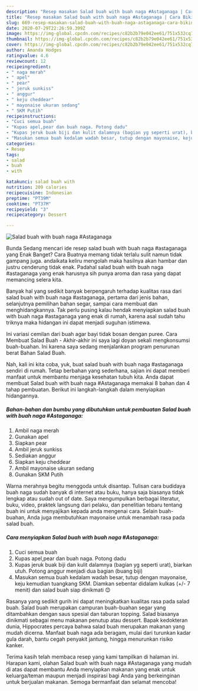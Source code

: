 ```yaml
---
description: "Resep masakan Salad buah with buah naga #Astaganaga | Cara Bikin Salad buah with buah naga #Astaganaga Yang Sempurna"
title: "Resep masakan Salad buah with buah naga #Astaganaga | Cara Bikin Salad buah with buah naga #Astaganaga Yang Sempurna"
slug: 669-resep-masakan-salad-buah-with-buah-naga-astaganaga-cara-bikin-salad-buah-with-buah-naga-astaganaga-yang-sempurna
date: 2020-07-29T22:26:59.399Z
image: https://img-global.cpcdn.com/recipes/c82b2b79e042ee61/751x532cq70/salad-buah-with-buah-naga-astaganaga-foto-resep-utama.jpg
thumbnail: https://img-global.cpcdn.com/recipes/c82b2b79e042ee61/751x532cq70/salad-buah-with-buah-naga-astaganaga-foto-resep-utama.jpg
cover: https://img-global.cpcdn.com/recipes/c82b2b79e042ee61/751x532cq70/salad-buah-with-buah-naga-astaganaga-foto-resep-utama.jpg
author: Amanda Hodges
ratingvalue: 4.6
reviewcount: 12
recipeingredient:
- " naga merah"
- " apel"
- " pear"
- " jeruk sunkiss"
- " anggur"
- " keju cheddear"
- " mayonaise ukuran sedang"
- " SKM Putih"
recipeinstructions:
- "Cuci semua buah"
- "Kupas apel,pear dan buah naga. Potong dadu"
- "Kupas jeruk buak biji dan kulit dalamnya (bagian yg seperti urat), biarkan utuh. Potong anggur menjadi dua bagian (buang biji)"
- "Masukan semua buah kedalam wadah besar, tutup dengan mayonaise, keju kemudian tuangkang SKM. Diamkan sebentar didalam kulkas (+/- 7 menit) dan salad buah siap dinikmati 😊"
categories:
- Resep
tags:
- salad
- buah
- with

katakunci: salad buah with 
nutrition: 209 calories
recipecuisine: Indonesian
preptime: "PT39M"
cooktime: "PT37M"
recipeyield: "3"
recipecategory: Dessert

---
```



![Salad buah with buah naga #Astaganaga](https://img-global.cpcdn.com/recipes/c82b2b79e042ee61/751x532cq70/salad-buah-with-buah-naga-astaganaga-foto-resep-utama.jpg)

Bunda Sedang mencari ide resep salad buah with buah naga #astaganaga yang Enak Banget? Cara Buatnya memang tidak terlalu sulit namun tidak gampang juga. andaikata keliru mengolah maka hasilnya akan hambar dan justru cenderung tidak enak. Padahal salad buah with buah naga #astaganaga yang enak harusnya sih punya aroma dan rasa yang dapat memancing selera kita.

Banyak hal yang sedikit banyak berpengaruh terhadap kualitas rasa dari salad buah with buah naga #astaganaga, pertama dari jenis bahan, selanjutnya pemilihan bahan segar, sampai cara membuat dan menghidangkannya. Tak perlu pusing kalau hendak menyiapkan salad buah with buah naga #astaganaga yang enak di rumah, karena asal sudah tahu triknya maka hidangan ini dapat menjadi suguhan istimewa.

Ini variasi cemilan dari buah agar bayi tidak bosan dengan puree. Cara Membuat Salad Buah - Akhir-akhir ini saya lagi doyan sekali mengkonsumsi buah-buahan. Ini karena saya sedang menjalankan program penurunan berat Bahan Salad Buah.


Nah, kali ini kita coba, yuk, buat salad buah with buah naga #astaganaga sendiri di rumah. Tetap berbahan yang sederhana, sajian ini dapat memberi manfaat untuk membantu menjaga kesehatan tubuh kita. Anda dapat membuat Salad buah with buah naga #Astaganaga memakai 8 bahan dan 4 tahap pembuatan. Berikut ini langkah-langkah dalam menyiapkan hidangannya.

<!--inarticleads1-->

##### Bahan-bahan dan bumbu yang dibutuhkan untuk pembuatan Salad buah with buah naga #Astaganaga:

1. Ambil  naga merah
1. Gunakan  apel
1. Siapkan  pear
1. Ambil  jeruk sunkiss
1. Sediakan  anggur
1. Siapkan  keju cheddear
1. Ambil  mayonaise ukuran sedang
1. Gunakan  SKM Putih


Warna merahnya begitu menggoda untuk disantap. Tulisan cara budidaya buah naga sudah banyak di internet atau buku, hanya saja biasanya tidak lengkap atau sudah out of date. Saya mengumpulkan berbagai literatur, buku, video, praktek langsung dari pelaku, dan penelitian tebaru tentang buah ini untuk menyajikan kepada anda mengenai cara. Selain buah-buahan, Anda juga membutuhkan mayonaise untuk menambah rasa pada salad buah. 

<!--inarticleads2-->

##### Cara menyiapkan Salad buah with buah naga #Astaganaga:

1. Cuci semua buah
1. Kupas apel,pear dan buah naga. Potong dadu
1. Kupas jeruk buak biji dan kulit dalamnya (bagian yg seperti urat), biarkan utuh. Potong anggur menjadi dua bagian (buang biji)
1. Masukan semua buah kedalam wadah besar, tutup dengan mayonaise, keju kemudian tuangkang SKM. Diamkan sebentar didalam kulkas (+/- 7 menit) dan salad buah siap dinikmati 😊


Rasanya yang sedikit gurih ini dapat meningkatkan kualitas rasa pada salad buah. Salad buah merupakan campuran buah-buahan segar yang ditambahkan dengan saus spesial dan taburan topping. Salad biasanya dinikmati sebagai menu makanan penutup atau dessert. Bapak kedokteran dunia, Hippocrates percaya bahwa salad buah merupakan makanan yang mudah dicerna. Manfaat buah naga ada beragam, mulai dari turunkan kadar gula darah, bantu cegah penyakit jantung, hingga menurunkan risiko kanker. 

Terima kasih telah membaca resep yang kami tampilkan di halaman ini. Harapan kami, olahan Salad buah with buah naga #Astaganaga yang mudah di atas dapat membantu Anda menyiapkan makanan yang enak untuk keluarga/teman maupun menjadi inspirasi bagi Anda yang berkeinginan untuk berjualan makanan. Semoga bermanfaat dan selamat mencoba!
